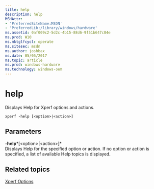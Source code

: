 ```yaml
---
title: help
description: help
MSHAttr:
- 'PreferredSiteName:MSDN'
- 'PreferredLib:/library/windows/hardware'
ms.assetid: 0af009c2-5d2c-4b15-88d6-9f51b647c84e
ms.prod: W10
ms.mktglfcycl: operate
ms.sitesec: msdn
ms.author: joshbax
ms.date: 05/05/2017
ms.topic: article
ms.prod: windows-hardware
ms.technology: windows-oem
---
```


# help


Displays Help for Xperf options and actions.

``` syntax
xperf -help [<option>|<action>]
```

## Parameters


<a href="" id="-help--option---action--"></a>**-help***\[&lt;option&gt;|&lt;action&gt;\]*  
Displays Help for the specified option or action. If no option or action is specified, a list of available Help topics is displayed.

## Related topics


[Xperf Options](xperf-options.md)

 

 







